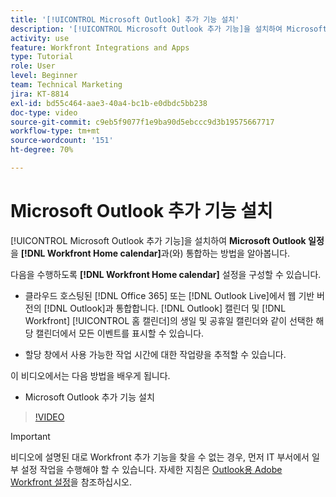 ```yaml
---
title: '[!UICONTROL Microsoft Outlook] 추가 기능 설치'
description: '[!UICONTROL Microsoft Outlook 추가 기능]을 설치하여 Microsoft Outlook 일정을 Workfront 홈 일정과 통합하는 방법에 대해 알아봅니다.'
activity: use
feature: Workfront Integrations and Apps
type: Tutorial
role: User
level: Beginner
team: Technical Marketing
jira: KT-8814
exl-id: bd55c464-aae3-40a4-bc1b-e0dbdc5bb238
doc-type: video
source-git-commit: c9eb5f9077f1e9ba90d5ebccc9d3b19575667717
workflow-type: tm+mt
source-wordcount: '151'
ht-degree: 70%

---
```


# Microsoft Outlook 추가 기능 설치

[!UICONTROL Microsoft Outlook 추가 기능]을 설치하여 **Microsoft Outlook 일정**&#x200B;을 **[!DNL Workfront Home calendar]**&#x200B;과(와) 통합하는 방법을 알아봅니다.

다음을 수행하도록 **[!DNL Workfront Home calendar]** 설정을 구성할 수 있습니다.

* 클라우드 호스팅된 [!DNL Office 365] 또는 [!DNL Outlook Live]에서 웹 기반 버전의 [!DNL Outlook]과 통합합니다. [!DNL Outlook] 캘린더 및 [!DNL Workfront] [!UICONTROL 홈 캘린더]의 생일 및 공휴일 캘린더와 같이 선택한 해당 캘린더에서 모든 이벤트를 표시할 수 있습니다.

* 할당 창에서 사용 가능한 작업 시간에 대한 작업량을 추적할 수 있습니다.


이 비디오에서는 다음 방법을 배우게 됩니다.

* Microsoft Outlook 추가 기능 설치

>[!VIDEO](https://video.tv.adobe.com/v/335115/?quality=12&learn=on&enablevpops)

>[!IMPORTANT]
>
>비디오에 설명된 대로 Workfront 추가 기능을 찾을 수 없는 경우, 먼저 IT 부서에서 일부 설정 작업을 수행해야 할 수 있습니다. 자세한 지침은 [Outlook용 Adobe Workfront 설정](https://experienceleague.adobe.com/docs/workfront/using/adobe-workfront-integrations/workfront-for-outlook/set-up-workfront-for-outlook.html?lang=ko)을 참조하십시오.

